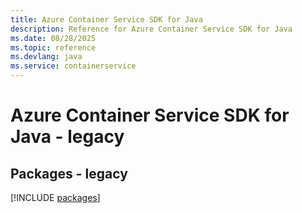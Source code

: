 ```yaml
---
title: Azure Container Service SDK for Java
description: Reference for Azure Container Service SDK for Java
ms.date: 08/28/2025
ms.topic: reference
ms.devlang: java
ms.service: containerservice
---
```

# Azure Container Service SDK for Java - legacy
## Packages - legacy
[!INCLUDE [packages](container-service-index.md)]